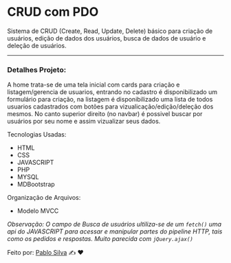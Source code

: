 # CRUD com PDO
Sistema de CRUD (Create, Read, Update, Delete) básico para criação de usuários, edição de dados dos usuários, busca de dados de usuário e deleção de usuários.

---

### Detalhes Projeto:
A home trata-se de uma tela inicial com cards para criação e listagem/gerencia de usuarios, entrando no cadastro é disponibilizado um formulário para criação, na listagem é disponibilizado uma lista de todos usuarios cadastrados com botões para vizualicação/edição/deleção dos mesmos. No canto superior direito (no navbar) é possivel buscar por usuários por seu nome e assim vizualizar seus dados.

Tecnologias Usadas:
* HTML
* CSS
* JAVASCRIPT
* PHP
* MYSQL
* MDBootstrap


Organização de Arquivos:
* Modelo MVCC

*Observação: O campo de Busca de usuários ultiliza-se de um `fetch()` uma api do JAVASCRIPT para acessar e manipular partes do pipeline HTTP, tais como os pedidos e respostas. Muito parecida com `jQuery.ajax()`*

Feito por: [Pablo Silva](https://github.com/PabloSilvaX) :writing_hand: :heart: